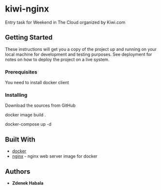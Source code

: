 # kiwi-nginx

Entry task for Weekend in The Cloud organized by Kiwi.com

## Getting Started

These instructions will get you a copy of the project up and running on your local machine for development and testing purposes. See deployment for notes on how to deploy the project on a live system.

### Prerequisites

You need to install docker client

### Installing

Download the sources from GitHub

docker image build .

docker-compose up -d

## Built With

* [docker](http://www.docker.com/)
* [nginx](https://www.nginx.com) - nginx web server image for docker

## Authors

* **Zdenek Habala** 

